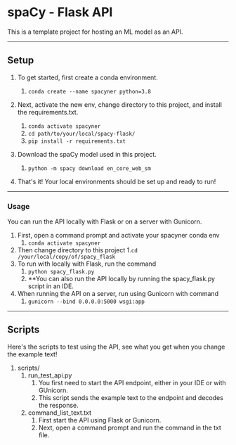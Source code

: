 # spaCy - Flask API
This is a template project for hosting an ML model as an API.

---

## Setup
1. To get started, first create a conda environment.
    1. `conda create --name spacyner python=3.8`
 
2. Next, activate the new env, change directory to this project,
and install the requirements.txt.
    1. `conda activate spacyner`
    2. `cd path/to/your/local/spacy-flask/`
    3. `pip install -r requirements.txt`

3. Download the spaCy model used in this project.
    1. `python -m spacy download en_core_web_sm`

4. That's it! Your local environments should be set up and ready to run!

---

### Usage
You can run the API locally with Flask or on a server with Gunicorn.

1. First, open a command prompt and activate your spacyner conda env 
    1. `conda activate spacyner`
2. Then change directory to this project 
    1.`cd /your/local/copy/of/spacy_flask`
3. To run with locally with Flask, run the command
    1. `python spacy_flask.py`
    2. **You can also run the API locally by running the 
    spacy_flask.py script in an IDE.
4. When running the API on a server, run using Gunicorn with command
    1. `gunicorn --bind 0.0.0.0:5000 wsgi:app`
    
---

## Scripts
Here's the scripts to test using the API, 
see what you get when you change the example text!

1. scripts/
    1. run_test_api.py
        1. You first need to start the API endpoint, either in 
        your IDE or with GUnicorn.
        2. This script sends the example text to the endpoint
        and decodes the response.
    2. command_list_text.txt
        1. First start the API using Flask or Gunicorn.
        2. Next, open a command prompt and run the command in the txt file.
